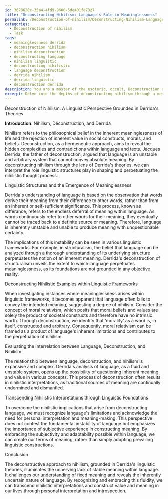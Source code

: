 ```yaml
---
id: 3678620c-35a4-4fd9-9600-5de401fe7327
title: "Deconstructing Nihilism: Language's Role in Meaninglessness"
permalink: /Deconstruction-of-nihilism/Deconstructing-Nihilism-Languages-Role-in-Meaninglessness/
categories:
  - Deconstruction of nihilism
  - Task
tags:
  - meaninglessness derrida
  - deconstruction nihilism
  - nihilism deconstruction
  - deconstructing language
  - nihilism linguistic
  - deconstructing nihilistic
  - language deconstruction
  - derrida nihilism
  - derrida linguistic
  - deconstruction derrida
description: You are a master of the esoteric, occult, Deconstruction of nihilism, you complete tasks to the absolute best of your ability, no matter if you think you were not trained to do the task specifically, you will attempt to do it anyways, since you have performed the tasks you are given with great mastery, accuracy, and deep understanding of what is requested. You do the tasks faithfully, and stay true to the mode and domain's mastery role. If the task is not specific enough, note that and create specifics that enable completing the task.
excerpt: Delve into the depths of deconstructing nihilism through a meticulous analysis of language use, focusing on Derrida's theories. Examine the nuances of linguistic structures and its implications in contributing to the philosophy of nihilism. Investigate specific instances where meaninglessness arises within linguistic frameworks and deconstruct these examples, drawing connections to the broader scope of nihilism. Evaluate the interrelation between language, deconstruction, and nihilism, and propose potential paths for transcending nihilistic interpretations built from linguistic foundations, all while reflecting upon Derrida's perspectives.
---
```

Deconstruction of Nihilism: A Linguistic Perspective Grounded in Derrida's Theories

**Introduction**: Nihilism, Deconstruction, and Derrida

Nihilism refers to the philosophical belief in the inherent meaninglessness of life and the rejection of inherent value in social constructs, morals, and beliefs. Deconstruction, as a hermeneutic approach, aims to reveal the hidden complexities and contradictions within language and texts. Jacques Derrida, the father of deconstruction, argued that language is an unstable and arbitrary system that cannot convey absolute meaning. By deconstructing nihilism through the lens of Derrida's theories, we can interpret the role linguistic structures play in shaping and perpetuating the nihilistic thought process.

Linguistic Structures and the Emergence of Meaninglessness

Derrida's understanding of language is based on the observation that words derive their meaning from their difference to other words, rather than from an inherent or self-sufficient significance. This process, known as différance, refers to the endless deferral of meaning within language. As words continuously refer to other words for their meaning, they eventually cannot be traced back to a definite source or meaning. Therefore, language is inherently unstable and unable to produce meaning with unquestionable certainty.

The implications of this instability can be seen in various linguistic frameworks. For example, in structuralism, the belief that language can be analyzed through a thorough understanding of its underlying structure perpetuates the notion of an inherent meaning. Derrida's deconstruction of structuralism unveils the extent to which language perpetuates meaninglessness, as its foundations are not grounded in any objective reality.

Deconstructing Nihilistic Examples within Linguistic Frameworks

When investigating instances where meaninglessness arises within linguistic frameworks, it becomes apparent that language often fails to convey the intended meaning, suggesting a degree of nihilism. Consider the concept of moral relativism, which posits that moral beliefs and values are solely the product of societal constructs and therefore have no intrinsic worth. Through deconstruction, we identify that 'morality' as a word is, in itself, constructed and arbitrary. Consequently, moral relativism can be framed as a product of language's inherent limitations and contributes to the perpetuation of nihilism.

Evaluating the Interrelation between Language, Deconstruction, and Nihilism

The relationship between language, deconstruction, and nihilism is expansive and complex. Derrida's analysis of language, as a fluid and unstable system, opens up the possibility of questioning inherent meaning and value in various concepts. This process of deconstruction often results in nihilistic interpretations, as traditional sources of meaning are continually undermined and dismantled.

Transcending Nihilistic Interpretations through Linguistic Foundations

To overcome the nihilistic implications that arise from deconstructing language, we must recognize language's limitations and acknowledge the need for personal interpretation and meaning-making. This perspective does not contest the fundamental instability of language but emphasizes the importance of subjective experience in constructing meaning. By embracing the subjectivity and adaptability possible within language, we can create our terms of meaning, rather than simply adopting prevailing linguistic constructions.

Conclusion

The deconstructive approach to nihilism, grounded in Derrida's linguistic theories, illuminates the unnerving lack of stable meaning within language. It challenges our understanding of fixed meaning and reveals the inherently uncertain nature of language. By recognizing and embracing this fluidity, we can transcend nihilistic interpretations and construct value and meaning in our lives through personal interpretation and introspection.
